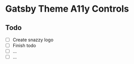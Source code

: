 # Gatsby Theme A11y Controls

## Todo

- [ ] Create snazzy logo
- [ ] Finish todo
- [ ] ...
- [ ] ...

